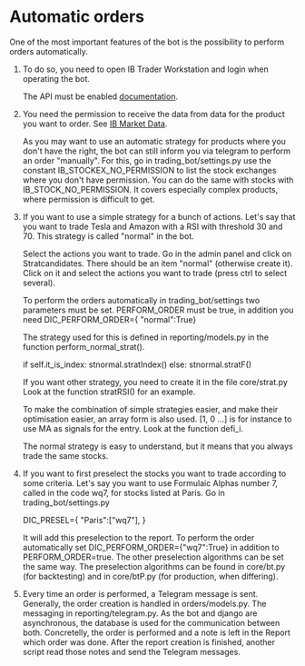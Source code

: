 # Automatic orders
One of the most important features of the bot is the possibility to perform orders automatically.

1. To do so, you need to open IB Trader Workstation and login when operating the bot. 

    The API must be enabled [documentation](https://interactivebrokers.github.io/tws-api/initial_setup.html).
2. You need the permission to receive the data from data for the product you want to order. See [IB Market Data](https://www.interactivebrokers.com/en/pricing/research-news-marketdata.php). 

    As you may want to use an automatic strategy for products where you don't have the right, the bot can still inform you via telegram to perform an order "manually". For this, go in trading_bot/settings.py use the constant IB_STOCKEX_NO_PERMISSION to list the stock exchanges where you don't have permission. You can do the same with stocks with IB_STOCK_NO_PERMISSION. It covers especially complex products, where permission is difficult to get.
    
3. If you want to use a simple strategy for a bunch of actions. Let's say that you want to trade Tesla and Amazon with a RSI with threshold 30 and 70. This strategy is called "normal" in the bot.
    
    Select the actions you want to trade. Go in the admin panel and click on Stratcandidates. There should be an item "normal" (otherwise create it). Click on it and select the actions you want to trade (press ctrl to select several).
    
    To perform the orders automatically in trading_bot/settings two parameters must be set. PERFORM_ORDER must be true, in addition you need DIC_PERFORM_ORDER={ "normal":True} 
    
    The strategy used for this is defined in reporting/models.py in the function perform_normal_strat(). 
    
    if self.it_is_index:
       stnormal.stratIndex()
    else:
       stnormal.stratF()
     
    If you want other strategy, you need to create it in the file core/strat.py Look at the function stratRSI() for an example.
     
    To make the combination of simple strategies easier, and make their optimisation easier, an array form is also used. [1, 0 ...] is for instance to use MA as signals for the entry. Look at the function defi_i.
    
    The normal strategy is easy to understand, but it means that you always trade the same stocks.
    
4. If you want to first preselect the stocks you want to trade according to some criteria. Let's say you want to use Formulaic Alphas number 7, called in the code wq7, for stocks listed at Paris. Go in trading_bot/settings.py 

    DIC_PRESEL={
      "Paris":["wq7"],
    }
    
   It will add this preselection to the report. To perform the order automatically set DIC_PERFORM_ORDER={"wq7":True} in addition to PERFORM_ORDER=true.
   The other preselection algorithms can be set the same way. The preselection algorithms can be found in core/bt.py (for backtesting) and in core/btP.py (for production, when differing).
   
   
5. Every time an order is performed, a Telegram message is sent. Generally, the order creation is handled in orders/models.py. The messaging in reporting/telegram.py. As the bot and django are asynchronous, the database is used for the communication between both. Concretelly, the order is performed and a note is left in the Report which order was done. After the report creation is finished, another script read those notes and send the Telegram messages.





